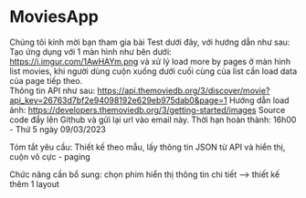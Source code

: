 # MoviesApp

Chúng tôi kính mời bạn tham gia bài Test dưới đây, với hướng dẫn như sau:
Tạo ứng dụng với 1 màn hình như bên dưới: https://i.imgur.com/1AwHAYm.png và xử lý load more by pages ở màn hình list movies, khi người dùng cuộn xuống dưới cuối cùng của list cần load data của page tiếp theo.  
Thông tin API như sau: https://api.themoviedb.org/3/discover/movie?api_key=26763d7bf2e94098192e629eb975dab0&page=1
Hướng dẫn load ảnh: https://developers.themoviedb.org/3/getting-started/images
Source code đẩy lên Github và gửi lại url vào email này.
Thời hạn hoàn thành:  16h00 - Thứ 5 ngày 09/03/2023

Tóm tắt yêu cầu: Thiết kế theo mẫu, lấy thông tin JSON từ API và hiển thị, cuộn vô cực - paging 

Chức năng cần bổ sung: chọn phim hiển thị thông tin chi tiết --> thiết kế thêm 1 layout
